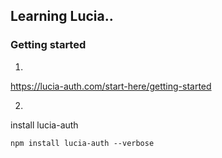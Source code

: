 ## Learning Lucia..

### Getting started

1.

https://lucia-auth.com/start-here/getting-started

2.

install lucia-auth

`npm install lucia-auth --verbose`

